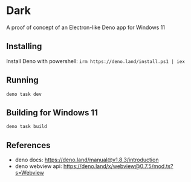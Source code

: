 # Dark

A proof of concept of an Electron-like Deno app for Windows 11

## Installing

Install Deno with powershell: `irm https://deno.land/install.ps1 | iex`

## Running

`deno task dev`

## Building for Windows 11

`deno task build`

## References

- deno docs: https://deno.land/manual@v1.8.3/introduction
- deno webview api: https://deno.land/x/webview@0.7.5/mod.ts?s=Webview